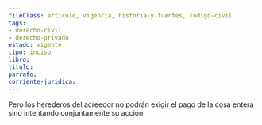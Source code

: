 ```yaml
---
fileClass: articulo, vigencia, historia-y-fuentes, codigo-civil
tags:
- derecho-civil
- derecho-privado
estado: vigente
tipo: inciso
libro:
titulo:
parrafo:
corriente-juridica:
---
```

Pero los herederos del acreedor no podrán exigir el pago de la cosa entera sino intentando conjuntamente su acción.